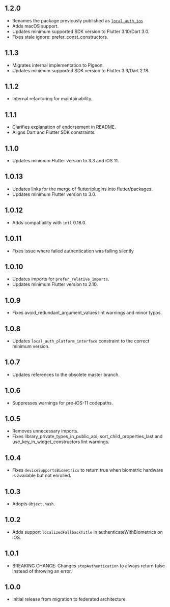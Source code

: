 ## 1.2.0

* Renames the package previously published as
  [`local_auth_ios`](https://pub.dev/packages/local_auth_ios)
* Adds macOS support.
* Updates minimum supported SDK version to Flutter 3.10/Dart 3.0.
* Fixes stale ignore: prefer_const_constructors.

## 1.1.3

* Migrates internal implementation to Pigeon.
* Updates minimum supported SDK version to Flutter 3.3/Dart 2.18.

## 1.1.2

* Internal refactoring for maintainability.

## 1.1.1

* Clarifies explanation of endorsement in README.
* Aligns Dart and Flutter SDK constraints.

## 1.1.0

* Updates minimum Flutter version to 3.3 and iOS 11.

## 1.0.13

* Updates links for the merge of flutter/plugins into flutter/packages.
* Updates minimum Flutter version to 3.0.

## 1.0.12

* Adds compatibility with `intl` 0.18.0.

## 1.0.11

* Fixes issue where failed authentication was failing silently

## 1.0.10

* Updates imports for `prefer_relative_imports`.
* Updates minimum Flutter version to 2.10.

## 1.0.9

* Fixes avoid_redundant_argument_values lint warnings and minor typos.

## 1.0.8

* Updates `local_auth_platform_interface` constraint to the correct minimum
  version.

## 1.0.7

* Updates references to the obsolete master branch.

## 1.0.6

* Suppresses warnings for pre-iOS-11 codepaths.

## 1.0.5

* Removes unnecessary imports.
* Fixes library_private_types_in_public_api, sort_child_properties_last and use_key_in_widget_constructors
  lint warnings.

## 1.0.4

* Fixes `deviceSupportsBiometrics` to return true when biometric hardware
  is available but not enrolled.

## 1.0.3

* Adopts `Object.hash`.

## 1.0.2

* Adds support `localizedFallbackTitle` in authenticateWithBiometrics on iOS.

## 1.0.1

* BREAKING CHANGE: Changes `stopAuthentication` to always return false instead of throwing an error.

## 1.0.0

* Initial release from migration to federated architecture.

